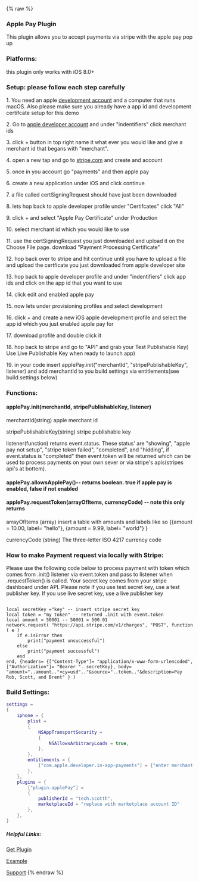 {% raw %}
### Apple Pay Plugin

This plugin allows you to accept payments via stripe with the apple pay pop up

### Platforms:

this plugin only works with iOS 8.0+

### Setup: please follow each step carefully

1\. You need an apple [development account](https://developer.apple.com/programs/) and a computer that runs macOS. Also please make sure you already have a app id and development certifcate setup for this demo

2\. Go to [apple developer account]( https://developer.apple.com/account/) and under "indentifiers" click merchant ids

3\. click + button in top right name it what ever you would like and give a merchant id that begans with "merchant".

4\. open a new tap and go to [stripe.com](http://stripe.com) and create and account

5\. once in you account go "payments" and then apple pay

6\. create a new application under iOS and click continue

7\. a file called certSigningRequest should have just been downloaded

8\. lets hop back to apple developer profile under "Certifcates" click "All"

9\. click + and select "Apple Pay Certificate" under Production

10\. select merchant id which you would like to use

11\. use the certSigningRequest you just downloaded and upload it on the Choose File page. download "Payment Processing Certificate"

12\. hop back over to stripe and hit continue until you have to upload a file and upload the certficate you just downloaded from apple developer site

13\. hop back to apple developer profile and under "indentifiers" click app ids and click on the app id that you want to use

14\. click edit and enabled apple pay

15\. now lets under provisioning profiles and select development

16\. click + and create a new iOS apple development profile and select the app id which you just enabled apple pay for

17\. download profile and double click it

18\. hop back to stripe and go to "API" and grab your Test Publishable Key( Use Live Publishable Key when ready to launch app)

19\. in your code insert applePay.init("merchantId", "stripePublishableKey", listener) and add merchantId to you build settings via entitlements(see build.settings below)

### Functions:

#### applePay.init(merchantId, stripePublishableKey, listener)

merchantId(string) apple merchant id

stripePublishableKey(string) stripe publishable key

listener(function) returns event.status. These status' are "showing", "apple pay not setup", "stripe token failed", "completed", and "hidding", if event.status is "completed" then event.token will be returned which can be used to process payments on your own sever or via stripe's apis(stripes api's at bottem).

#### applePay.allowsApplePay()-- returns boolean. true if apple pay is enabled, false if not enabled

#### applePay.requestToken(arrayOfItems, currencyCode) -- note this only returns

arrayOfItems (array) insert a table with amounts and labels like so {{amount = 10.00, label= "hello"}, {amount = 9.99, label= "world"} }

currencyCode (string) The three-letter ISO 4217 currency code

### How to make Payment request via locally with Stripe:

Please use the following code below to process payment with token which comes from .init() listener via event.token and pass to listener when .requestToken() is called. Your secret key comes from your stripe dashboard under API. Please note if you use test secret key, use a test publisher key. If you use live secret key, use a live publisher key

```

local secretKey ="key" -- insert stripe secret key 
local token = "my token" -- returned .init with event.token 
local amount = 50001 -- 50001 = 500.01 
network.request( "https://api.stripe.com/v1/charges", "POST", function ( e ) 
	if e.isError then 
		print("payment unsuccessful") 
	else 
		print("payment successful") 
	end 
end, {headers= {["Content-Type"]= "application/x-www-form-urlencoded", ["Authorization"]= "Bearer "..secretKey}, body= "amount="..amount.."¤cy=usd".."&source="..token.."&description=Pay Rob, Scott, and Brent" } ) 
```

### Build Settings:

```lua
settings =
{
    iphone = {
        plist =
        {
            NSAppTransportSecurity =
            {
                NSAllowsArbitraryLoads = true,
            },
        },
        entitlements = {
            ["com.apple.developer.in-app-payments"] = {"enter merchant id here"},
        },
    },
    plugins = {
        ["plugin.applePay"] =
        {
            publisherId = "tech.scotth",
            marketplaceId = "replace with marketplace account ID"
        },
    },
}
```

##### Helpful Links:

[Get Plugin](https://solar2dmarketplace.com/plugins?ApplePay_tech-scotth)

[Example](https://github.com/scottrules44/applePay-demo)

[Support](https://forums.solar2d.com/c/corona-marketplace/13)
{% endraw %}
